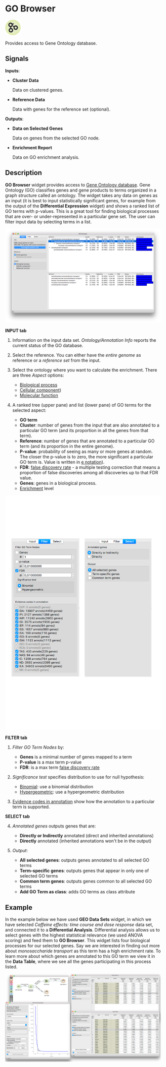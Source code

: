GO Browser
==========

![](icons/go-browser.png)

Provides access to Gene Ontology database.

Signals
-------

**Inputs**:

-   **Cluster Data**

    Data on clustered genes.

-   **Reference Data**

    Data with genes for the reference set (optional).

**Outputs**:

-   **Data on Selected Genes**

    Data on genes from the selected GO node.

-   **Enrichment Report**

    Data on GO enrichment analysis.

Description
-----------

**GO Browser** widget provides access to [Gene Ontology
database](http://geneontology.org/). Gene Ontology (GO) classifies genes
and gene products to terms organized in a graph structure called an
ontology. The widget takes any data on genes as an input (it is best to
input statistically significant genes, for example from the output of
the **Differential Expression** widget) and shows a ranked list of GO
terms with p-values. This is a great tool for finding biological
processes that are over- or under-represented in a particular gene set.
The user can filter input data by selecting terms in a list.

![](images/go_browser/go_browser.png)

**INPUT tab**

1.  Information on the input data set. *Ontology/Annotation Info*
    reports the current status of the GO database.
2.  Select the reference. You can either have the *entire genome* as
    reference or a *reference set* from the input.
3.  Select the ontology where you want to calculate the enrichment.
    There are three *Aspect* options:
    -   [Biological
        process](http://geneontology.org/page/biological-process-ontology-guidelines)
    -   [Cellular
        component](http://geneontology.org/page/cellular-component-ontology-guidelines))
    -   [Molecular
        function](http://geneontology.org/page/molecular-function-ontology-guidelines)

4.  A ranked tree (upper pane) and list (lower pane) of GO terms for the
    selected aspect:
    -   **GO term**
    -   **Cluster**: number of genes from the input that are also
        annotated to a particular GO term (and its proportion in all the
        genes from that term).
    -   **Reference**: number of genes that are annotated to a
        particular GO term (and its proportion in the entire genome).
    -   **P-value**: probability of seeing as many or more genes at
        random. The closer the p-value is to zero, the more significant
        a particular GO term is. Value is written in [e
        notation](https://en.wikipedia.org/wiki/Scientific_notation#E_notation)).
    -   **FDR**: [false discovery
        rate](https://en.wikipedia.org/wiki/False_discovery_rate) - a
        multiple testing correction that means a proportion of false
        discoveries among all discoveries up to that FDR value.
    -   **Genes**: genes in a biological process.
    -   [Enrichment](http://geneontology.org/page/go-enrichment-analysis)
        level

![](images/go_browser/go_browser_side_bar.png)

**FILTER tab**

1.  *Filter GO Term Nodes* by:
    -   **Genes** is a minimal number of genes mapped to a term
    -   **P-value** is a max term p-value
    -   **FDR**: is a max term [false discovery
        rate](https://en.wikipedia.org/wiki/False_discovery_rate)

2.  *Significance test* specifies distribution to use for null
    hypothesis:
    -   [Binomial](https://en.wikipedia.org/wiki/Binomial_distribution):
        use a binomial distribution
    -   [Hypergeometric](https://en.wikipedia.org/wiki/Hypergeometric_distribution):
        use a hypergeometric distribution

3.  [Evidence codes in
    annotation](http://geneontology.org/page/guide-go-evidence-codes)
    show how the annotation to a particular term is supported.

**SELECT tab**

4.  *Annotated genes* outputs genes that are:
    -   **Directly or Indirectly** annotated (direct and inherited
        annotations)
    -   **Directly** annotated (inherited annotations won't be in the
        output)

5.  *Output*:
    -   **All selected genes**: outputs genes annotated to all selected
        GO terms
    -   **Term-specific genes**: outputs genes that appear in only one
        of selected GO terms
    -   **Common term genes**: outputs genes common to all selected GO
        terms
    -   **Add GO Term as class**: adds GO terms as class attribute

Example
-------

In the example below we have used **GEO Data Sets** widget, in which we
have selected *Caffeine effects: time course and dose response* data
set, and connected it to a **Differential Analysis**. Differential
analysis allows us to select genes with the highest statistical
relevance (we used ANOVA scoring) and feed them to **GO Browser**. This
widget lists four biological processes for our selected genes. Say we
are interested in finding out more about *monosaccharide transport* as
this term has a high enrichment rate. To learn more about which genes
are annotated to this GO term we view it in the **Data Table**, where we
see all the genes participating in this process listed.

![](images/go_browser/go_browser_example.png)
